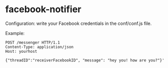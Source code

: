 # facebook-notifier

Configuration: write your Facebook credentials in the conf/conf.js file.


Example:

```
POST /messenger HTTP/1.1
Content-Type: application/json
Host: yourhost

{"threadID":"receiverFacebookID", "message": "hey you! how are you?"}'
```
